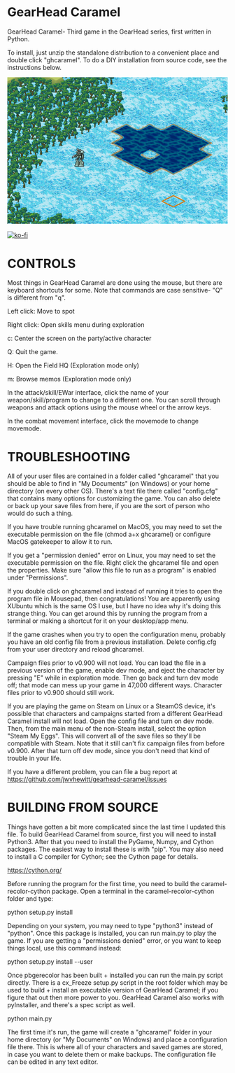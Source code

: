 GearHead Caramel
================

GearHead Caramel- Third game in the GearHead series, first written in Python.

To install, just unzip the standalone distribution to a convenient place and
double click "ghcaramel". To do a DIY installation from source code, see the
instructions below.

![Screenshot](image/screenshot.png)

[![ko-fi](https://ko-fi.com/img/githubbutton_sm.svg)](https://ko-fi.com/C0C4ULFU)

CONTROLS
========

Most things in GearHead Caramel are done using the mouse, but there
are keyboard shortcuts for some. 
Note that commands are case sensitive- "Q" is different from "q".

Left click: Move to spot

Right click: Open skills menu during exploration

c: Center the screen on the party/active character

Q: Quit the game.

H: Open the Field HQ (Exploration mode only)

m: Browse memos (Exploration mode only)

In the attack/skill/EWar interface, click the name of your weapon/skill/program
to change to a different one. You can scroll through weapons and attack options
using the mouse wheel or the arrow keys.

In the combat movement interface, click the movemode to change movemode.

TROUBLESHOOTING
===============

All of your user files are contained in a folder called "ghcaramel" that
you should be able to find in "My Documents" (on Windows) or your home 
directory (on every other OS). There's a text file there called "config.cfg" 
that contains many options for customizing the game. You can also delete or 
back up your save files from here, if you are the sort of person who would 
do such a thing.

If you have trouble running ghcaramel on MacOS, you may need to set
the executable permission on the file (chmod a+x ghcaramel) or configure
MacOS gatekeeper to allow it to run.

If you get a "permission denied" error on Linux, you may need to set the
executable permission on the file. Right click the ghcaramel file and
open the properties. Make sure "allow this file to run as a program" is
enabled under "Permissions".

If you double click on ghcaramel and instead of running it tries to open
the program file in Mousepad, then congratulations! You are apparently using
XUbuntu which is the same OS I use, but I have no idea why it's doing this
strange thing. You can get around this by running the program from a terminal
or making a shortcut for it on your desktop/app menu.

If the game crashes when you try to open the configuration menu, probably
you have an old config file from a previous installation. Delete config.cfg
from your user directory and reload ghcaramel.

Campaign files prior to v0.900 will not load. You can load the file in a previous
version of the game, enable dev mode, and eject the character by pressing "E" while
in exploration mode. Then go back and turn dev mode off; that mode can mess up your
game in 47,000 different ways. Character files prior to v0.900 should still work.

If you are playing the game on Steam on Linux or a SteamOS device, it's possible that
characters and campaigns started from a different GearHead Caramel install will not load.
Open the config file and turn on dev mode. Then, from the main menu of the non-Steam install, 
select the option "Steam My Eggs". This will convert all of the save files so they'll be
compatible with Steam. Note that it still can't fix campaign files from before v0.900.
After that turn off dev mode, since you don't need that kind of trouble in your life.

If you have a different problem, you can file a bug report at https://github.com/jwvhewitt/gearhead-caramel/issues

BUILDING FROM SOURCE
====================

Things have gotten a bit more complicated since the last time I updated
this file. To build GearHead Caramel from source, first you will need to
install Python3. After that you need to install the PyGame, Numpy, and
Cython packages. The easiest way to install these is with "pip". You may
also need to install a C compiler for Cython; see the Cython page for
details.

  https://cython.org/
  
Before running the program for the first time, you need to build the
caramel-recolor-cython package. Open a terminal in the caramel-recolor-cython
folder and type:

  python setup.py install
  
Depending on your system, you may need to type "python3" instead of "python".
Once this package is installed, you can run main.py to play the game. If you are
getting a "permissions denied" error, or you want to keep things local, use
this command instead:

  python setup.py install --user

Once pbgerecolor has been built + installed you can run the main.py script
directly. There is a cx_Freeze setup.py script in the root folder which may
be used to build + install an executable version of GearHead Caramel; if you
figure that out then more power to you. GearHead Caramel also works with
pyInstaller, and there's a spec script as well.

  python main.py

The first time it's run, the game will create a "ghcaramel" folder in your
home directory (or "My Documents" on Windows) and place a configuration file 
there. This is where all of your  characters and saved games are stored, in 
case you want to delete them or make backups. The configuration file can be 
edited in any text editor.
